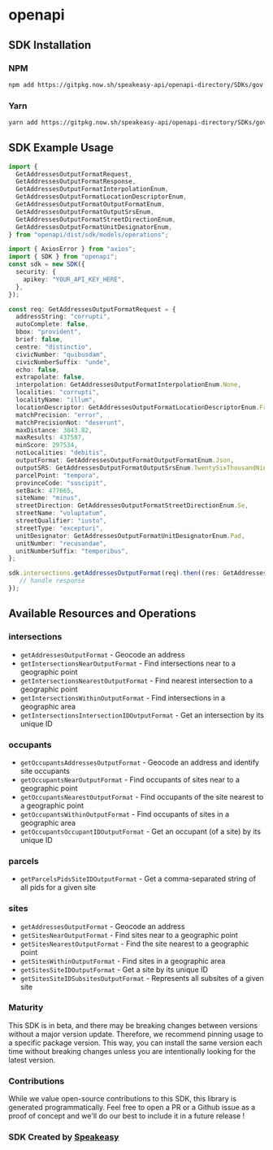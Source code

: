 # openapi

<!-- Start SDK Installation -->
## SDK Installation

### NPM

```bash
npm add https://gitpkg.now.sh/speakeasy-api/openapi-directory/SDKs/gov.bc.ca/geocoder/2.0.0/typescript
```

### Yarn

```bash
yarn add https://gitpkg.now.sh/speakeasy-api/openapi-directory/SDKs/gov.bc.ca/geocoder/2.0.0/typescript
```
<!-- End SDK Installation -->

## SDK Example Usage
<!-- Start SDK Example Usage -->
```typescript
import {
  GetAddressesOutputFormatRequest,
  GetAddressesOutputFormatResponse,
  GetAddressesOutputFormatInterpolationEnum,
  GetAddressesOutputFormatLocationDescriptorEnum,
  GetAddressesOutputFormatOutputFormatEnum,
  GetAddressesOutputFormatOutputSrsEnum,
  GetAddressesOutputFormatStreetDirectionEnum,
  GetAddressesOutputFormatUnitDesignatorEnum,
} from "openapi/dist/sdk/models/operations";

import { AxiosError } from "axios";
import { SDK } from "openapi";
const sdk = new SDK({
  security: {
    apikey: "YOUR_API_KEY_HERE",
  },
});

const req: GetAddressesOutputFormatRequest = {
  addressString: "corrupti",
  autoComplete: false,
  bbox: "provident",
  brief: false,
  centre: "distinctio",
  civicNumber: "quibusdam",
  civicNumberSuffix: "unde",
  echo: false,
  extrapolate: false,
  interpolation: GetAddressesOutputFormatInterpolationEnum.None,
  localities: "corrupti",
  localityName: "illum",
  locationDescriptor: GetAddressesOutputFormatLocationDescriptorEnum.FrontDoorPoint,
  matchPrecision: "error",
  matchPrecisionNot: "deserunt",
  maxDistance: 3843.82,
  maxResults: 437587,
  minScore: 297534,
  notLocalities: "debitis",
  outputFormat: GetAddressesOutputFormatOutputFormatEnum.Json,
  outputSRS: GetAddressesOutputFormatOutputSrsEnum.TwentySixThousandNineHundredAndEleven,
  parcelPoint: "tempora",
  provinceCode: "suscipit",
  setBack: 477665,
  siteName: "minus",
  streetDirection: GetAddressesOutputFormatStreetDirectionEnum.Se,
  streetName: "voluptatum",
  streetQualifier: "iusto",
  streetType: "excepturi",
  unitDesignator: GetAddressesOutputFormatUnitDesignatorEnum.Pad,
  unitNumber: "recusandae",
  unitNumberSuffix: "temporibus",
};

sdk.intersections.getAddressesOutputFormat(req).then((res: GetAddressesOutputFormatResponse | AxiosError) => {
   // handle response
});
```
<!-- End SDK Example Usage -->

<!-- Start SDK Available Operations -->
## Available Resources and Operations


### intersections

* `getAddressesOutputFormat` - Geocode an address
* `getIntersectionsNearOutputFormat` - Find intersections near to a geographic point
* `getIntersectionsNearestOutputFormat` - Find nearest intersection to a geographic point
* `getIntersectionsWithinOutputFormat` - Find intersections in a geographic area
* `getIntersectionsIntersectionIDOutputFormat` - Get an intersection by its unique ID

### occupants

* `getOccupantsAddressesOutputFormat` - Geocode an address and identify site occupants
* `getOccupantsNearOutputFormat` - Find occupants of sites near to a geographic point
* `getOccupantsNearestOutputFormat` - Find occupants of the site nearest to a geographic point
* `getOccupantsWithinOutputFormat` - Find occupants of sites in a geographic area
* `getOccupantsOccupantIDOutputFormat` - Get an occupant (of a site) by its unique ID

### parcels

* `getParcelsPidsSiteIDOutputFormat` - Get a comma-separated string of all pids for a given site

### sites

* `getAddressesOutputFormat` - Geocode an address
* `getSitesNearOutputFormat` - Find sites near to a geographic point
* `getSitesNearestOutputFormat` - Find the site nearest to a geographic point
* `getSitesWithinOutputFormat` - Find sites in a geographic area
* `getSitesSiteIDOutputFormat` - Get a site by its unique ID
* `getSitesSiteIDSubsitesOutputFormat` - Represents all subsites of a given site
<!-- End SDK Available Operations -->

### Maturity

This SDK is in beta, and there may be breaking changes between versions without a major version update. Therefore, we recommend pinning usage
to a specific package version. This way, you can install the same version each time without breaking changes unless you are intentionally
looking for the latest version.

### Contributions

While we value open-source contributions to this SDK, this library is generated programmatically.
Feel free to open a PR or a Github issue as a proof of concept and we'll do our best to include it in a future release !

### SDK Created by [Speakeasy](https://docs.speakeasyapi.dev/docs/using-speakeasy/client-sdks)

